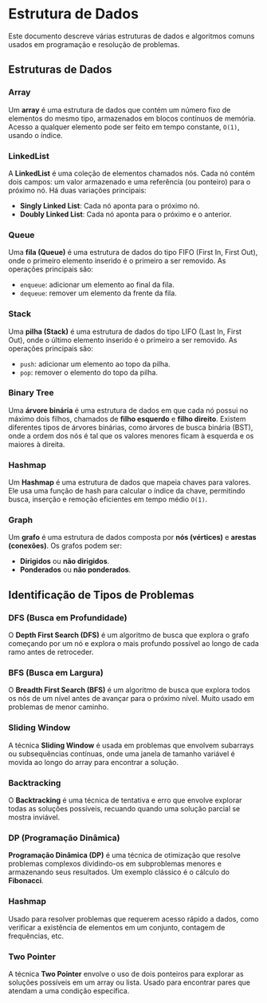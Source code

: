 # Estrutura de Dados

Este documento descreve várias estruturas de dados e algoritmos comuns usados em programação e resolução de problemas.

## Estruturas de Dados

### Array
Um **array** é uma estrutura de dados que contém um número fixo de elementos do mesmo tipo, armazenados em blocos contínuos de memória. Acesso a qualquer elemento pode ser feito em tempo constante, `O(1)`, usando o índice.

### LinkedList
A **LinkedList** é uma coleção de elementos chamados nós. Cada nó contém dois campos: um valor armazenado e uma referência (ou ponteiro) para o próximo nó. Há duas variações principais:
- **Singly Linked List**: Cada nó aponta para o próximo nó.
- **Doubly Linked List**: Cada nó aponta para o próximo e o anterior.

### Queue
Uma **fila (Queue)** é uma estrutura de dados do tipo FIFO (First In, First Out), onde o primeiro elemento inserido é o primeiro a ser removido. As operações principais são:
- `enqueue`: adicionar um elemento ao final da fila.
- `dequeue`: remover um elemento da frente da fila.

### Stack
Uma **pilha (Stack)** é uma estrutura de dados do tipo LIFO (Last In, First Out), onde o último elemento inserido é o primeiro a ser removido. As operações principais são:
- `push`: adicionar um elemento ao topo da pilha.
- `pop`: remover o elemento do topo da pilha.

### Binary Tree
Uma **árvore binária** é uma estrutura de dados em que cada nó possui no máximo dois filhos, chamados de **filho esquerdo** e **filho direito**. Existem diferentes tipos de árvores binárias, como árvores de busca binária (BST), onde a ordem dos nós é tal que os valores menores ficam à esquerda e os maiores à direita.

### Hashmap
Um **Hashmap** é uma estrutura de dados que mapeia chaves para valores. Ele usa uma função de hash para calcular o índice da chave, permitindo busca, inserção e remoção eficientes em tempo médio `O(1)`.

### Graph
Um **grafo** é uma estrutura de dados composta por **nós (vértices)** e **arestas (conexões)**. Os grafos podem ser:
- **Dirigidos** ou **não dirigidos**.
- **Ponderados** ou **não ponderados**.

## Identificação de Tipos de Problemas

### DFS (Busca em Profundidade)
O **Depth First Search (DFS)** é um algoritmo de busca que explora o grafo começando por um nó e explora o mais profundo possível ao longo de cada ramo antes de retroceder.

### BFS (Busca em Largura)
O **Breadth First Search (BFS)** é um algoritmo de busca que explora todos os nós de um nível antes de avançar para o próximo nível. Muito usado em problemas de menor caminho.

### Sliding Window
A técnica **Sliding Window** é usada em problemas que envolvem subarrays ou subsequências contínuas, onde uma janela de tamanho variável é movida ao longo do array para encontrar a solução.

### Backtracking
O **Backtracking** é uma técnica de tentativa e erro que envolve explorar todas as soluções possíveis, recuando quando uma solução parcial se mostra inviável.

### DP (Programação Dinâmica)
**Programação Dinâmica (DP)** é uma técnica de otimização que resolve problemas complexos dividindo-os em subproblemas menores e armazenando seus resultados. Um exemplo clássico é o cálculo do **Fibonacci**.

### Hashmap
Usado para resolver problemas que requerem acesso rápido a dados, como verificar a existência de elementos em um conjunto, contagem de frequências, etc.

### Two Pointer
A técnica **Two Pointer** envolve o uso de dois ponteiros para explorar as soluções possíveis em um array ou lista. Usado para encontrar pares que atendam a uma condição específica.

